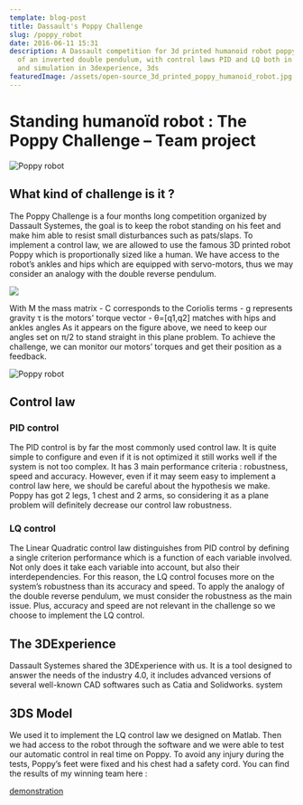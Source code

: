 ```yaml
---
template: blog-post
title: Dassault's Poppy Challenge
slug: /poppy_robot
date: 2016-06-11 15:31
description: A Dassault competition for 3d printed humanoid robot poppy, control
  of an inverted double pendulum, with control laws PID and LQ both in hardware
  and simulation in 3dexperience, 3ds
featuredImage: /assets/open-source_3d_printed_poppy_humanoid_robot.jpg
---
```

<!--StartFragment-->

# Standing humanoïd robot : The Poppy Challenge – Team project

![Poppy robot](/assets/poppy-robot-pendulum.jpg)

## What kind of challenge is it ?

The Poppy Challenge is a four months long competition organized by Dassault Systemes, the goal is to keep the robot standing on his feet and make him able to resist small disturbances such as pats/slaps. To implement a control law, we are allowed to use the famous 3D printed robot Poppy which is proportionally sized like a human. We have access to the robot’s ankles and hips which are equipped with servo-motors, thus we may consider an analogy with the double reverse pendulum. 

![](/assets/dynamics_equation.jpg)

With M the mass matrix - C corresponds to the Coriolis terms - g represents gravity τ is the motors' torque vector - θ=\[q1,q2] matches with hips and ankles angles As it appears on the figure above, we need to keep our angles set on π/2 to stand straight in this plane problem. To achieve the challenge, we can monitor our motors’ torques and get their position as a feedback.

![Poppy robot](/assets/system.jpg)

## Control law

### PID control

The PID control is by far the most commonly used control law. It is quite simple to configure and even if it is not optimized it still works well if the system is not too complex. It has 3 main performance criteria : robustness, speed and accuracy. However, even if it may seem easy to implement a control law here, we should be careful about the hypothesis we make. Poppy has got 2 legs, 1 chest and 2 arms, so considering it as a plane problem will definitely decrease our control law robustness.

### LQ control

The Linear Quadratic control law distinguishes from PID control by defining a single criterion performance which is a function of each variable involved. Not only does it take each variable into account, but also their interdependencies. For this reason, the LQ control focuses more on the system’s robustness than its accuracy and speed. To apply the analogy of the double reverse pendulum, we must consider the robustness as the main issue. Plus, accuracy and speed are not relevant in the challenge so we choose to implement the LQ control.

## The 3DExperience

Dassault Systemes shared the 3DExperience with us. It is a tool designed to answer the needs of the industry 4.0, it includes advanced versions of several well-known CAD softwares such as Catia and Solidworks. system

## 3DS Model

We used it to implement the LQ control law we designed on Matlab. Then we had access to the robot through the software and we were able to test our automatic control in real time on Poppy. To avoid any injury during the tests, Poppy’s feet were fixed and his chest had a safety cord. You can find the results of my winning team here :

[demonstration](https://www.youtube.com/watch?v=FKjoO8wzzus&feature=emb_title&ab_channel=NicolasBrissonneau)

<!--EndFragment-->